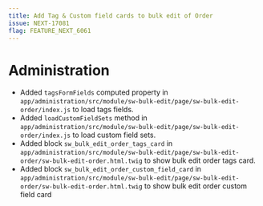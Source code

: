 ```yaml
---
title: Add Tag & Custom field cards to bulk edit of Order
issue: NEXT-17081
flag: FEATURE_NEXT_6061 
---
```

# Administration
* Added `tagsFormFields` computed property in `app/administration/src/module/sw-bulk-edit/page/sw-bulk-edit-order/index.js` to load tags fields.
* Added `loadCustomFieldSets` method in `app/administration/src/module/sw-bulk-edit/page/sw-bulk-edit-order/index.js` to load custom field sets.
* Added block `sw_bulk_edit_order_tags_card` in `app/administration/src/module/sw-bulk-edit/page/sw-bulk-edit-order/sw-bulk-edit-order.html.twig` to show bulk edit order tags card.
* Added block `sw_bulk_edit_order_custom_field_card` in `app/administration/src/module/sw-bulk-edit/page/sw-bulk-edit-order/sw-bulk-edit-order.html.twig` to show bulk edit order custom field card
